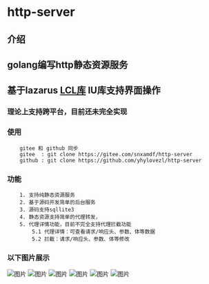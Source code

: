 # http-server

## 介绍
## golang编写http静态资源服务
## 基于lazarus [LCL库](https://github.com/energye/golcl) IU库支持界面操作 
### 理论上支持跨平台，目前还未完全实现
### 使用
```text
    gitee 和 github 同步
    gitee  : git clone https://gitee.com/snxamdf/http-server
    github : git clone https://github.com/yhylovezl/http-server
```
### 功能
```text
    1. 支持纯静态资源服务
    2. 基于源码开发简单的后台服务
    3. 源码支持sqllite3
    4. 静态资源支持简单的代理转发，
    5. 代理详情功能，目前不完全支持代理拦截功能
        5.1 代理详情：可查看请求/响应头、参数、体等数据
        5.2 拦截：请求/响应头、参数、体等修改
```
### 以下图片展示
![图片](https://gitee.com/snxamdf/images/raw/master/http-server/proxy-ui-00.png)
![图片](https://gitee.com/snxamdf/images/raw/master/http-server/proxy-ui-01.png)
![图片](https://gitee.com/snxamdf/images/raw/master/http-server/proxy-ui-02.png)
![图片](https://gitee.com/snxamdf/images/raw/master/http-server/proxy-ui-03.png)
![图片](https://gitee.com/snxamdf/images/raw/master/http-server/proxy-ui-04.png)
![图片](https://gitee.com/snxamdf/images/raw/master/http-server/proxy-ui-05.png)